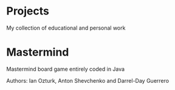 Projects
========

My collection of educational and personal work

Mastermind
========

Mastermind board game entirely coded in Java

Authors: Ian Ozturk, Anton Shevchenko and Darrel-Day Guerrero
